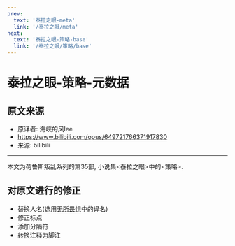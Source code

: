 ```yaml
---
prev:
  text: '泰拉之眼-meta'
  link: '/泰拉之眼/meta'
next:
  text: '泰拉之眼-策略-base'
  link: '/泰拉之眼/策略/base'
---
```


# 泰拉之眼-策略-元数据

## 原文来源

+ 原译者: 海峡的风lee
+ <https://www.bilibili.com/opus/649721766371917830>
+ 来源: bilibili

--------

本文为荷鲁斯叛乱系列的第35部, 小说集<泰拉之眼>中的<策略>.

## 对原文进行的修正

+ 替换人名(选用[无所畏惧](/无所畏惧/base)中的译名)
+ 修正标点
+ 添加分隔符
+ 转换注释为脚注
